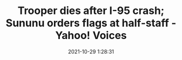 ---
"title": "Trooper dies after I-95 crash; Sununu orders flags at half-staff - Yahoo! Voices"
"date": "2021-10-29 1:28:31"
"feed_name": "GOOGLENEWSCONSTRUCTION"
"feed_website": "https://news.google.com/search?q=construction%2Bincident&hl=en-US&gl=US&ceid=US:en"
"feed_rss": "https://news.google.com/rss/search?q=construction%2Bincident&hl=en-US&gl=US&ceid=US:en"
"link": "https://www.yahoo.com/news/trooper-dies-95-crash-sununu-004200642.html"
"source": "{'href': 'https://www.yahoo.com', 'title': 'Yahoo! Voices'}"
"file": "_posts/2021-1-1-b926e2caef4c6815bcee824f66c7e61fd954df01.md"
"accident": "1"
"drilling": "0"
"dead": "1"
"injured": "0"
"arrested": "0"
"place": "new hampshire"
"where": "road site"
"causes": "crash"
"place_uri": "http://en.wikipedia.org/wiki/New_Hampshire"
---